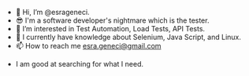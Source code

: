 - 👋 Hi, I’m @esrageneci.
- 😎 I'm a software developer's nightmare which is the tester.
- 👀 I’m interested in Test Automation, Load Tests, API Tests.
- 🌱 I currently have knowledge about Selenium, Java Script, and Linux.
- 📫 How to reach me esra.geneci@gmail.com
 
 * I am good at searching for what I need.



<!---
esrageneci/esrageneci is a ✨ special ✨ repository because its `README.md` (this file) appears on your GitHub profile.
You can click the Preview link to take a look at your changes.
--->
